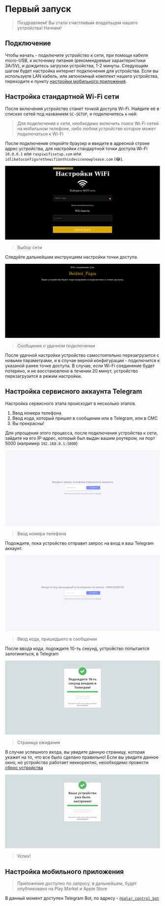 # Первый запуск

> Поздравляем! Вы стали счастливым владельцем нашего устройства! Начнем!

## Подключение
Чтобы начать - подключите устройство к сети, при помощи кабеля micro-USB, к источнику питания (рекомендуемые характеристики 3А/5V), и дождитесь загрузки устройства, 1-2 минуты.
Следующим шагом будет настройка интернет подключения для устройства.
Если вы используете LAN кабель, или автономный комплект нашего устройства,
переходите к пункту [настройки мобильного приложения](/fast_setup/first_start.md#Настройка-мобильного-приложения).
## Настройка стандартной Wi-Fi сети
После включения устройство станет точкой доступа Wi-Fi. Найдите её в списках сетей под названием `SC-SETUP`, и подключитесь к ней:
> Для подключения к сети, необходимо включить поиск Wi-Fi сетей на мобильном телефоне, либо любом устройстве которое
>может подключаться к Wi-Fi

После подключения откройте браузер и введите в адресной строке адрес устройства, для настройки стандартной точки доступа Wi-Fi
`10.0.0.1` или `raspiwifisetup.com` или `idliketoconfigurethewifionthisdevicenowplease.com` (:joy:).

![](../images/installWiFi.png)
> Выбор сети

Следуйте дальнейшим инструкциям
настройки точки доступа.

![](../images/waitWiFi.png)
> Сообщение о удачном подключении

После удачной настройки устройство самостоятельно перезагрузится с новыми параметрами,
и в случае верной конфигурации -
подключится к указаной ранее точке доступа. В случае, если Wi-Fi соединение будет потеряно,
и не восстановлено в течении 20 минут, устройство перезагрузится в режим настройки.

## Настройка сервисного аккаунта Telegram
Настройка сервисного этапа происходит в несколько этапов.
1. Ввод номера телефона
2. Ввод кода, который пришел в сообщении или в Telegram, или в СМС
3. Вы прекрасны!

Для упрощения этого процесса, после подключения устройства к сети,
зайдите на его IP-адрес, который был выдан вашим роутером, на порт 5000 (например `192.168.0.1:5000`)

![](../images/setPhone.png)
>Ввод номера телефона

Подождите, пока устройство отправит запрос на вход в ваш Telegram аккаунт.

![](../images/setCode.png)
>Ввод кода, пришедшего в сообщении

После ввода кода, подождите 10-ть секунд, устройство попытается залогиниться, в Telegram

![](../images/waiTG.png)
>Страница ожидания

В случае успешного входа, вы увидите данную страницу, которая укажет на то, что все было сделано правильно!
Если вы увидите данное окно, но устройство работает неккоректно, неообходимо провести [сброс устройства](howto/backup)

![](../images/alreadySetup.png)
>Успех!


## Настройка мобильного приложения
> Приложение доступно по запросу, в дальнейшем, будет опубликовано на Play Market и Apple Store

В данный момент доступен Telegram Bot, по адресу  - [`@solar_control_bot`](https://t.me/solar_control_bot)
